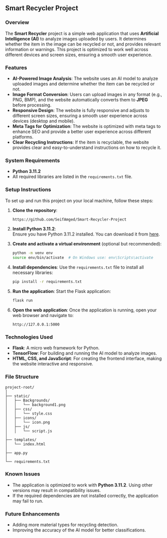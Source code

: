 ## Smart Recycler Project

### Overview
The **Smart Recycler** project is a simple web application that uses **Artificial Intelligence (AI)** to analyze images uploaded by users. It determines whether the item in the image can be recycled or not, and provides relevant information or warnings. This project is optimized to work well across different devices and screen sizes, ensuring a smooth user experience.


 ### Features
- **AI-Powered Image Analysis**: The website uses an AI model to analyze uploaded images and determine whether the item can be recycled or not.
- **Image Format Conversion**: Users can upload images in any format (e.g., PNG, BMP), and the website automatically converts them to **JPEG** before processing.
- **Responsive Design**: The website is fully responsive and adjusts to different screen sizes, ensuring a smooth user experience across devices (desktop and mobile).
- **Meta Tags for Optimization**: The website is optimized with meta tags to enhance SEO and provide a better user experience across different platforms.
- **Clear Recycling Instructions**: If the item is recyclable, the website provides clear and easy-to-understand instructions on how to recycle it.


### System Requirements
- **Python 3.11.2**
- All required libraries are listed in the `requirements.txt` file.

### Setup Instructions
To set up and run this project on your local machine, follow these steps:

1. **Clone the repository**:
   ```bash
   https://github.com/SeifAmged/Smart-Recycler-Project
   ```

2. **Install Python 3.11.2**:  
   Ensure you have Python 3.11.2 installed. You can download it from [here](https://www.python.org/downloads/release/python-3112/).

3. **Create and activate a virtual environment** (optional but recommended):
   ```bash
   python -m venv env
   source env/bin/activate  # On Windows use: env\Scripts\activate
   ```

4. **Install dependencies**:
   Use the `requirements.txt` file to install all necessary libraries:
   ```bash
   pip install -r requirements.txt
   ```

5. **Run the application**:
   Start the Flask application:
   ```bash
   flask run
   ```

6. **Open the web application**:
   Once the application is running, open your web browser and navigate to:
   ```
   http://127.0.0.1:5000
   ```

### Technologies Used
- **Flask**: A micro web framework for Python.
- **TensorFlow**: For building and running the AI model to analyze images.
- **HTML, CSS, and JavaScript**: For creating the frontend interface, making the website interactive and responsive.
  
### File Structure
```
project-root/
│
├── static/                   
│   ├── Backgrounds/            
│   │   └── background1.png     
│   ├── css/
│   │   └── style.css           
│   ├── icons/
│   │   └── icon.png          
│   ├── js/
│   │   └── script.js          
│
├── templates/                  
│   └── index.html         
│
├── app.py                     
│
└── requirements.txt           

```

### Known Issues
- The application is optimized to work with **Python 3.11.2**. Using other versions may result in compatibility issues.
- If the required dependencies are not installed correctly, the application may fail to run.

### Future Enhancements
- Adding more material types for recycling detection.
- Improving the accuracy of the AI model for better classifications.
